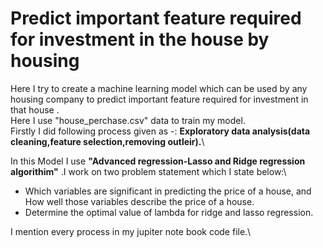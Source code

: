 # Predict important feature required for investment in the house by housing 
Here I try to create a machine learning model which can be used by any housing company to predict important feature required for investment in that house . \
Here I use "house_perchase.csv" data to train my model. \
Firstly I did following process given as -: **Exploratory data analysis(data cleaning,feature selection,removing outleir).**\

In this Model I use **"Advanced regression-Lasso and Ridge regression algorithim"** .I work on two problem statement which I state below:\
- Which variables are significant in predicting the price of a house, and How well those variables describe the price of a house.
- Determine the optimal value of lambda for ridge and lasso regression.

I mention every process in my jupiter note book code file.\
